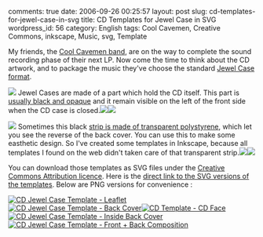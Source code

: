 comments: true
date: 2006-09-26 00:25:57
layout: post
slug: cd-templates-for-jewel-case-in-svg
title: CD Templates for Jewel Case in SVG
wordpress_id: 56
category: English
tags: Cool Cavemen, Creative Commons, inkscape, Music, svg, Template

My friends, the [Cool Cavemen band](http://coolcavemen.com), are on the way to complete the sound recording phase of their next LP. Now come the time to think about the CD artwork, and to package the music they've choose the standard [Jewel Case format](http://en.wikipedia.org/wiki/Jewel_case).

[![](http://ws.assoc-amazon.com/widgets/q?_encoding=UTF8&Format=_SL110_&ASIN=B000FECBSA&MarketPlace=US&ID=AsinImage&WS=1&tag=kevideld-20&ServiceVersion=20070822)](http://www.amazon.com/gp/product/B000FECBSA/ref=as_li_tf_il?ie=UTF8&tag=kevideld-20&linkCode=as2&camp=217145&creative=399381&creativeASIN=B000FECBSA) Jewel Cases are made of a part which hold the CD itself. This part is [usually black and opaque](http://www.amazon.com/gp/product/B000FECBSA/ref=as_li_tf_tl?ie=UTF8&tag=kevideld-20&linkCode=as2&camp=217145&creative=399381&creativeASIN=B000FECBSA) and it remain visible on the left of the front side when the CD case is closed.![](http://www.assoc-amazon.com/e/ir?t=kevideld-20&l=as2&o=1&a=B000FECBSA&camp=217145&creative=399381)![](http://www.assoc-amazon.com/e/ir?t=kevideld-20&l=as2&o=1&a=B000FECBSA&camp=217145&creative=399381)

[![](http://ws.assoc-amazon.com/widgets/q?_encoding=UTF8&Format=_SL110_&ASIN=B002ROGCG8&MarketPlace=US&ID=AsinImage&WS=1&tag=kevideld-20&ServiceVersion=20070822)](http://www.amazon.com/gp/product/B002ROGCG8/ref=as_li_tf_il?ie=UTF8&tag=kevideld-20&linkCode=as2&camp=217145&creative=399373&creativeASIN=B002ROGCG8) Sometimes this black [strip is made of transparent polystyrene](http://www.amazon.com/gp/product/B002ROGCG8/ref=as_li_tf_tl?ie=UTF8&tag=kevideld-20&linkCode=as2&camp=217145&creative=399373&creativeASIN=B002ROGCG8), which let you see the reverse of the back cover. You can use this to make some easthetic design. So I've created some templates in Inkscape, because all templates I found on the web didn't taken care of that transparent strip.![](http://www.assoc-amazon.com/e/ir?t=kevideld-20&l=as2&o=1&a=B002ROGCG8&camp=217145&creative=399373)![](http://www.assoc-amazon.com/e/ir?t=kevideld-20&l=as2&o=1&a=B002ROGCG8&camp=217145&creative=399373)

You can download those templates as SVG files under the [Creative Commons Attribution licence](http://creativecommons.org/licenses/by/2.5/). Here is the [direct link to the SVG versions of the templates](http://kevin.deldycke.com/static/documents/). Below are PNG versions for convenience :

[![CD Jewel Case Template - Leaflet](http://kevin.deldycke.com/wp-content/uploads/2006/09/cd-template-jewel-case-leaflet.thumbnail.png)](http://kevin.deldycke.com/wp-content/uploads/2006/09/cd-template-jewel-case-leaflet.png)[![CD Jewel Case Template - Back Cover](http://kevin.deldycke.com/wp-content/uploads/2006/09/cd-template-jewel-case-back.thumbnail.png)](http://kevin.deldycke.com/wp-content/uploads/2006/09/cd-template-jewel-case-back.png)[![CD Template - CD Face](http://kevin.deldycke.com/wp-content/uploads/2006/09/cd-template-cd-face.thumbnail.png)](http://kevin.deldycke.com/wp-content/uploads/2006/09/cd-template-cd-face.png)[![CD Jewel Case Template - Inside Back Cover](http://kevin.deldycke.com/wp-content/uploads/2006/09/cd-template-jewel-case-inside-back-cover.thumbnail.png)](http://kevin.deldycke.com/wp-content/uploads/2006/09/cd-template-jewel-case-inside-back-cover.png)[![CD Jewel Case Template - Front + Back Composition](http://kevin.deldycke.com/wp-content/uploads/2006/09/cd-template-jewel-case-front-back-composition.thumbnail.png)](http://kevin.deldycke.com/wp-content/uploads/2006/09/cd-template-jewel-case-front-back-composition.png)
